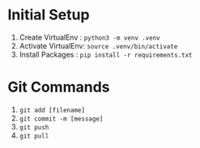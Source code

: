 # Initial Setup

1. Create VirtualEnv : `python3 -m venv .venv `
2. Activate VirtualEnv: `source .venv/bin/activate`
3. Install Packages : `pip install -r requirements.txt`

# Git Commands

1. `git add [filename]`
2. `git commit -m [message]`
3. `git push`
4. `git pull`